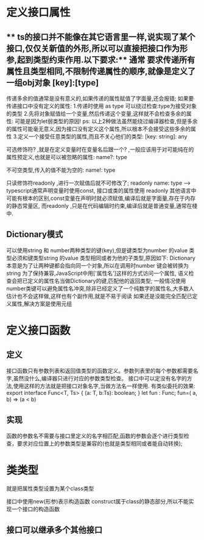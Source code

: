 # 定义接口属性
** ts的接口并不能像在其它语言里一样,说实现了某个接口,仅仅关新值的外形,所以可以直接把接口作为形参,起到类型约束作用.以下要求:**
通常 要求传递所有属性且类型相同,不限制传递属性的顺序,就像是定义了一组obj对象
[key]:[type]
---
传递多余的值通常是没有意义的,如果传递的属性赋值了字面量,还会报错;
如果要传递接口中没有定义的属性:
1.传递时使用 as type 可以绕过检查:type为接受对象的类型
2.先将对象赋值给一个变量,然后传递这个变量,这样就不会检查多余的属性: 可能是因为let弱类型的原因!
ps: 以上2种做法虽然能绕过编译器检查,但是多余的属性可能毫无意义,因为接口没有定义这个属性,所以根本不会接受这些多余的属性
3.定义一个接受任意类型的属性,而且不关心他们的类型: [key: string]: any


可选修饰符? ,就是在定义变量时在变量名后跟一个? ,一般应该用于对可能纯在的属性预定义,也就是可以被忽略的属性:
name?: type

不可空类型,传入的值不能为空的:
name!: type


只读修饰符readonly ,进行一次赋值后就不可修改了;
readonly name: type
-->
typescript通常声明变量时使用const, 接口或类的属性使用 readonly
其他语言中可能有根本的区别,const变量在声明时就必须赋值,编译后就是字面量,存在于内存的静态常量区,
而readonly ,只是在代码编辑时约束,编译后就是普通变量,通常在棧中.

## Dictionary模式
可以使用string 和 number两种类型的键(key),但是键类型为number 的value 类型必须和键类型string 的value 类型相同或者为他的子类型,原因如下:
Dictionary本意是为了让两种键都会指向同一个对象,所以在调用时number 键会被转换为string
为了保持兼容,JavaScript中用['属性名']这样的方式访问一个属性, 语义检查会把已定义的属性名当做Dictionary的键,匹配他的返回类型;
一般情况使用number类键可以避免属性名冲突,除非已经定义了一个纯数字的属性名,大多数人估计也不会这样做,这样也有个副作用,就是不易于阅读
如果还是没能完全匹配已定义属性,解决方案是使用元组



# 定义接口函数
## 定义
接口函数只有参数列表和返回值类型的函数定义。参数列表里的每个参数都需要名字,虽然没什么,编译器只进行对应的参数类型检查。
接口中可以定没有名字的方法,使用这样的方法就是把接口对象名字,当做方法名一样使用.
有类似委托的效果:
export interface Func<T, Ts> {
    (a: T, b:Ts): boolean;
}
let fun : Func<T>;
fun=( a, b) => (a < b)

## 实现
函数的参数名不需要与接口里定义的名字相匹配,函数的参数会逐个进行类型检查，要求对应位置上的参数类型是兼容的(也就是类型相同或者能自动转换);


# 类类型
就是把属性类型设置为某个class类型

接口中使用new(形参)表示构造函数
construct属于class的静态部分,所以不能实现一个接口的构造函数

## 接口可以继承多个其他接口
